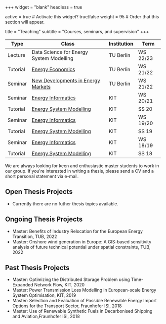 +++
widget = "blank"
headless = true

active = true  # Activate this widget? true/false
weight = 95  # Order that this section will appear.

title = "Teaching"
subtitle = "Courses, seminars, and supervision"
+++

<!-- ## Courses and Seminars -->

| Type | Class | Institution | Term |
|---------|--------|------------|-----|
| Lecture | Data Science for Energy System Modelling | TU Berlin | WS 22/23 |
| Tutorial | [Energy Economics](https://isis.tu-berlin.de/course/view.php?id=25940) | TU Berlin | WS 21/22 |
| Seminar | [New Developments in Energy Markets](https://isis.tu-berlin.de/course/view.php?id=27485) | TU Berlin | WS 21/22 |
| Seminar | [Energy Informatics](https://i11www.iti.kit.edu/teaching/winter2020/energieinformatikseminar/index)  | KIT | WS 20/21 |
| Tutorial | [Energy System Modelling](https://nworbmot.org/courses/esm-2020/) | KIT | SS 20 |
| Seminar | [Energy Informatics](https://i11www.iti.kit.edu/teaching/winter2019/energieinformatikseminar/index) | KIT | WS 19/20 |
| Tutorial | [Energy System Modelling](https://nworbmot.org/courses/esm-2019/) | KIT | SS 19 |
| Seminar | [Energy Informatics](https://i11www.iti.kit.edu/teaching/winter2018/energieseminar/index) | KIT | WS 18/19 |
| Tutorial | [Energy System Modelling](https://nworbmot.org/courses/esm-2018/) | KIT | SS 18 |

We are always looking for keen and enthusiastic master students to work in our
group. If you're interested in writing a thesis, please send a CV and a short
personal statement via e-mail. 

## Open Thesis Projects

* Currently there are no futher thesis topics available.

## Ongoing Thesis Projects

* Master: Benefits of Industry Relocation for the European Energy Transition, TUB, 2022
* Master: Onshore wind generation in Europe: A GIS-based sensitivity analysis of future technical potential under spatial constraints, TUB, 2022
## Past Thesis Projects

* Master: Optimizing the Distributed Storage Problem using Time-Expanded Network Flow, KIT, 2020
* Master: Power Transmission Loss Modelling in European-scale Energy System Optimisation, KIT, 2019
* Master: Selection and Evaluation of Possible Renewable Energy Import Options for the Transport Sector, Fraunhofer ISI, 2018
* Master: Use of Renewable Synthetic Fuels in Decarbonised Shipping and Aviation,Fraunhofer ISI, 2018

